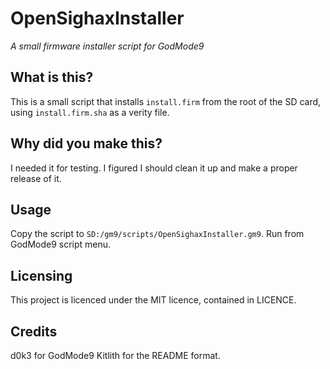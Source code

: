 # OpenSighaxInstaller
_A small firmware installer script for GodMode9_

## What is this?
This is a small script that installs `install.firm` from the root of the SD card,
using `install.firm.sha` as a verity file.

## Why did you make this?
I needed it for testing. I figured I should clean it up and make a proper release
of it.

## Usage
Copy the script to `SD:/gm9/scripts/OpenSighaxInstaller.gm9`. Run from GodMode9
script menu.

## Licensing
This project is licenced under the MIT licence, contained in LICENCE.

## Credits
d0k3 for GodMode9
Kitlith for the README format.